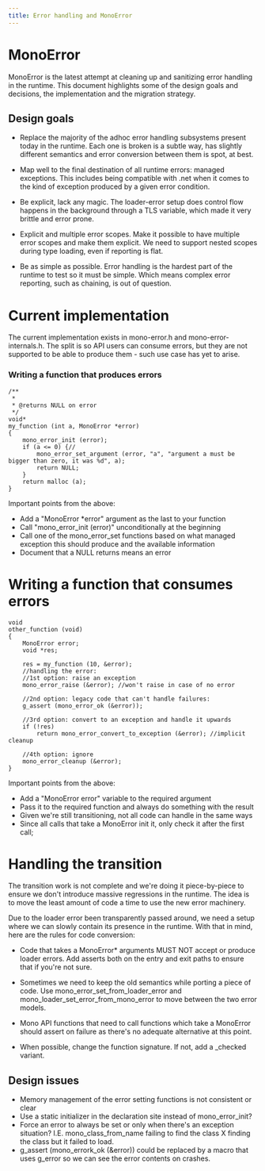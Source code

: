 ```yaml
---
title: Error handling and MonoError
---
```


MonoError
=========

MonoError is the latest attempt at cleaning up and sanitizing error handling in the runtime.
This document highlights some of the design goals and decisions, the implementation and the migration strategy.

## Design goals

- Replace the majority of the adhoc error handling subsystems present today in the runtime. Each one is broken
is a subtle way, has slightly different semantics and error conversion between them is spot, at best.

- Map well to the final destination of all runtime errors: managed exceptions. This includes being compatible
with .net when it comes to the kind of exception produced by a given error condition.

- Be explicit, lack any magic. The loader-error setup does control flow happens in the background through a TLS variable,
which made it very brittle and error prone.

- Explicit and multiple error scopes. Make it possible to have multiple error scopes and make them explicit. We need to
support nested scopes during type loading, even if reporting is flat.

- Be as simple as possible. Error handling is the hardest part of the runtime to test so it must be simple. Which means
complex error reporting, such as chaining, is out of question.

Current implementation
======================

The current implementation exists in mono-error.h and mono-error-internals.h. The split is so API users can consume errors, but they
are not supported to be able to produce them - such use case has yet to arise.

### Writing a function that produces errors

```
/**
 *
 * @returns NULL on error
 */
void*
my_function (int a, MonoError *error)
{
	mono_error_init (error);
	if (a <= 0) {//
		mono_error_set_argument (error, "a", "argument a must be bigger than zero, it was %d", a);
		return NULL;
	}
	return malloc (a);
}
```

Important points from the above:

- Add a "MonoError *error" argument as the last to your function
- Call "mono_error_init (error)" unconditionally at the beginning
- Call one of the mono_error_set functions based on what managed exception this should produce and the available information
- Document that a NULL returns means an error


Writing a function that consumes errors
=======================================

```
void
other_function (void)
{
	MonoError error;
	void *res;
	
	res = my_function (10, &error);
	//handling the error:
	//1st option: raise an exception
	mono_error_raise (&error); //won't raise in case of no error

	//2nd option: legacy code that can't handle failures:
	g_assert (mono_error_ok (&error));

	//3rd option: convert to an exception and handle it upwards
	if (!res)
		return mono_error_convert_to_exception (&error); //implicit cleanup

	//4th option: ignore
	mono_error_cleanup (&error);
}
```

Important points from the above:

- Add a "MonoError error" variable to the required argument
- Pass it to the required function and always do something with the result
- Given we're still transitioning, not all code can handle in the same ways
- Since all calls that take a MonoError init it, only check it after the first call;


Handling the transition
=======================

The transition work is not complete and we're doing it piece-by-piece to ensure we
don't introduce massive regressions in the runtime. The idea is to move the least
amount of code a time to use the new error machinery.

Due to the loader error been transparently passed around, we need a setup where
we can slowly contain its presence in the runtime. With that in mind, here are the
rules for code conversion:

- Code that takes a MonoError* arguments MUST NOT accept or produce loader errors.
Add asserts both on the entry and exit paths to ensure that if you're not sure.

- Sometimes we need to keep the old semantics while porting a piece of code. Use
mono_error_set_from_loader_error and mono_loader_set_error_from_mono_error to move
between the two error models.

- Mono API functions that need to call functions which take a MonoError should
assert on failure as there's no adequate alternative at this point.

- When possible, change the function signature. If not, add a _checked variant.

## Design issues

- Memory management of the error setting functions is not consistent or clear
- Use a static initializer in the declaration site instead of mono_error_init?
- Force an error to always be set or only when there's an exception situation? I.E. mono_class_from_name failing to find the class X finding the class but it failed to load.
- g_assert (mono_errork_ok (&error)) could be replaced by a macro that uses g_error so we can see the error contents on crashes.


